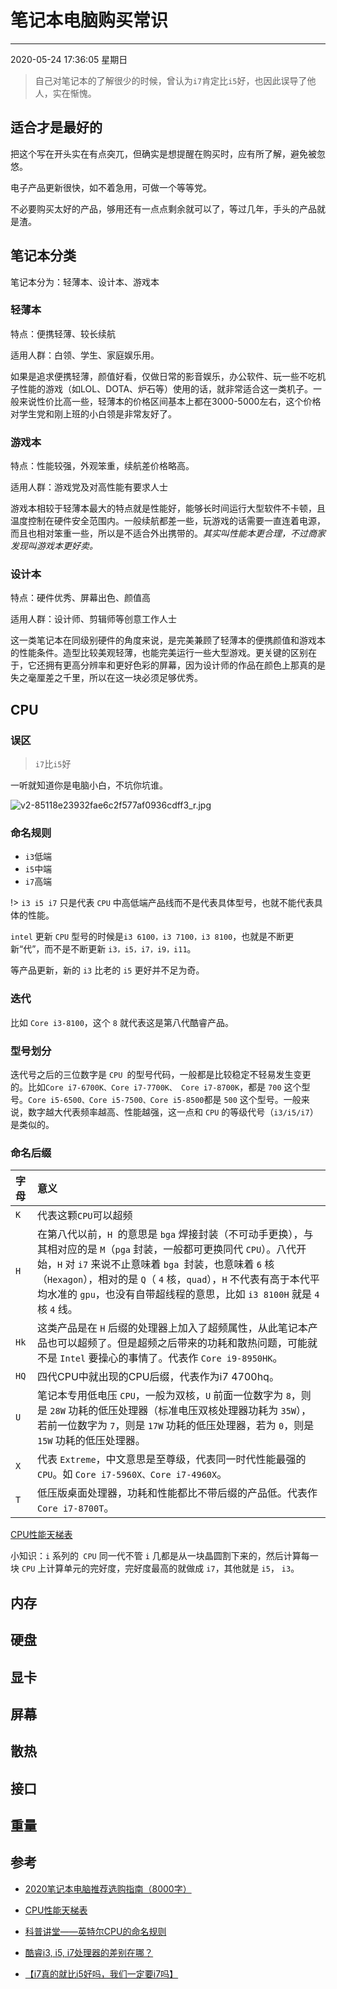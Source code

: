 # 笔记本电脑购买常识

------------

2020-05-24 17:36:05 星期日

> 自己对笔记本的了解很少的时候，曾认为`i7`肯定比`i5`好，也因此误导了他人，实在惭愧。

## 适合才是最好的

把这个写在开头实在有点突兀，但确实是想提醒在购买时，应有所了解，避免被忽悠。

电子产品更新很快，如不着急用，可做一个等等党。

不必要购买太好的产品，够用还有一点点剩余就可以了，等过几年，手头的产品就是渣。

## 笔记本分类

笔记本分为：轻薄本、设计本、游戏本

### 轻薄本

特点：便携轻薄、较长续航

适用人群：白领、学生、家庭娱乐用。

如果是追求便携轻薄，颜值好看，仅做日常的影音娱乐，办公软件、玩一些不吃机子性能的游戏（如LOL、DOTA、炉石等）使用的话，就非常适合这一类机子。一般来说性价比高一些，轻薄本的价格区间基本上都在3000-5000左右，这个价格对学生党和刚上班的小白领是非常友好了。

### 游戏本

特点：性能较强，外观笨重，续航差价格略高。

适用人群：游戏党及对高性能有要求人士

游戏本相较于轻薄本最大的特点就是性能好，能够长时间运行大型软件不卡顿，且温度控制在硬件安全范围内。一般续航都差一些，玩游戏的话需要一直连着电源，而且也相对笨重一些，所以是不适合外出携带的。*其实叫性能本更合理，不过商家发现叫游戏本更好卖。*

### 设计本

特点：硬件优秀、屏幕出色、颜值高

适用人群：设计师、剪辑师等创意工作人士

这一类笔记本在同级别硬件的角度来说，是完美兼顾了轻薄本的便携颜值和游戏本的性能条件。造型比较美观轻薄，也能完美运行一些大型游戏。更关键的区别在于，它还拥有更高分辨率和更好色彩的屏幕，因为设计师的作品在颜色上那真的是失之毫厘差之千里，所以在这一块必须足够优秀。

## CPU

### 误区

> `i7`比`i5`好

一听就知道你是电脑小白，不坑你坑谁。

![v2-85118e23932fae6c2f577af0936cdff3_r.jpg](https://i.loli.net/2020/05/24/2qZxF3K9nfgMort.jpg)

### 命名规则

- `i3`低端
- `i5`中端
- `i7`高端

!> `i3 i5 i7` 只是代表 `CPU` 中高低端产品线而不是代表具体型号，也就不能代表具体的性能。

`intel` 更新 `CPU` 型号的时候是`i3 6100，i3 7100，i3 8100`，也就是不断更新“代”，而不是不断更新 `i3，i5，i7，i9，i11`。

等产品更新，新的 `i3` 比老的 `i5` 更好并不足为奇。

### 迭代

比如 `Core i3-8100`，这个 `8` 就代表这是第八代酷睿产品。

### 型号划分

迭代号之后的三位数字是 `CPU `的型号代码，一般都是比较稳定不轻易发生变更的。比如`Core i7-6700K、Core i7-7700K、 Core i7-8700K`，都是 `700` 这个型号。`Core i5-6500、Core i5-7500、Core i5-8500`都是 `500` 这个型号。一般来说，数字越大代表频率越高、性能越强，这一点和 `CPU` 的等级代号（`i3/i5/i7`）是类似的。

### 命名后缀

| 字母  | 意义  |
| :------------ | :------------ |
| `K`  | 代表这颗`CPU`可以超频  |
| `H` | 在第八代以前，`H `的意思是 `bga` 焊接封装（不可动手更换），与其相对应的是 `M`（`pga` 封装，一般都可更换同代 `CPU`）。八代开始，`H` 对 `i7` 来说不止意味着 `bga `封装，也意味着 `6` 核（`Hexagon`），相对的是 `Q`（ `4` 核，`quad`），`H` 不代表有高于本代平均水准的 `gpu`，也没有自带超线程的意思，比如 `i3 8100H` 就是 `4` 核 `4` 线。  |
|  `Hk` |  这类产品是在 `H` 后缀的处理器上加入了超频属性，从此笔记本产品也可以超频了。但是超频之后带来的功耗和散热问题，可能就不是 `Intel` 要操心的事情了。代表作 `Core i9-8950HK`。 |
| `HQ`  |  四代CPU中就出现的CPU后缀，代表作为i7 4700hq。 |
|  `U` |  笔记本专用低电压 `CPU`，一般为双核，`U` 前面一位数字为   `8`，则是 `28W` 功耗的低压处理器（标准电压双核处理器功耗为 `35W`），若前一位数字为 `7`，则是 `17W` 功耗的低压处理器，若为 `0`，则是  `15W` 功耗的低压处理器。 |
|  `X`  |  代表 `Extreme`，中文意思是至尊级，代表同一时代性能最强的 `CPU`。如 `Core i7-5960X、Core i7-4960X`。  |
| `T`  |  低压版桌面处理器，功耗和性能都比不带后缀的产品低。代表作 `Core i7-8700T`。  |

[CPU性能天梯表](http://cdn.malu.me/cpu/)

小知识：`i` 系列的` CPU` 同一代不管 `i` 几都是从一块晶圆割下来的，然后计算每一块 `CPU` 上计算单元的完好度，完好度最高的就做成 `i7`，其他就是 `i5`， `i3`。

## 内存

## 硬盘

## 显卡

## 屏幕

## 散热

## 接口

## 重量

## 参考

- [2020笔记本电脑推荐选购指南（8000字）](/https://zhuanlan.zhihu.com/p/84580494 "2020笔记本电脑推荐选购指南（8000字）")

- [CPU性能天梯表](http://cdn.malu.me/cpu/ "CPU性能天梯表")

- [科普讲堂——英特尔CPU的命名规则](https://zhuanlan.zhihu.com/p/46073302 "科普讲堂——英特尔CPU的命名规则")

- [酷睿i3, i5, i7处理器的差别在哪？](https://www.zhihu.com/question/21023003 "酷睿i3, i5, i7处理器的差别在哪？")

- [【i7真的就比i5好吗，我们一定要i7吗】](https://zhuanlan.zhihu.com/p/37798889 "【i7真的就比i5好吗，我们一定要i7吗】")
